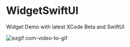# WidgetSwiftUI

Widget Demo with latest XCode Beta and SwiftUI

![ezgif com-video-to-gif](https://user-images.githubusercontent.com/16916280/88457416-c3e86580-cea3-11ea-8f28-6a3c5ef8d087.gif)
